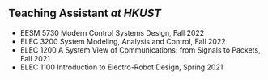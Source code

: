 **Teaching Assistant** _at HKUST_
------
- EESM 5730 Modern Control Systems Design, Fall 2022
- ELEC 3200 System Modeling, Analysis and Control, Fall 2022
- ELEC 1200 A System View of Communications: from Signals to Packets, Fall 2021
- ELEC 1100 Introduction to Electro-Robot Design, Spring 2021
